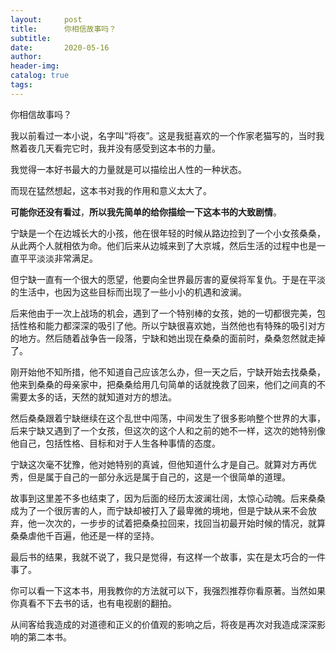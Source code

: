 ```yaml
---
layout:     post  
title:      你相信故事吗？
subtitle:  
date:       2020-05-16
author:  
header-img: 
catalog: true  
tags:
---
```


你相信故事吗？

我以前看过一本小说，名字叫“将夜”。这是我挺喜欢的一个作家老猫写的，当时我熬着夜几天看完它时，我并没有感受到这本书的力量。

我觉得一本好书最大的力量就是可以描绘出人性的一种状态。

而现在猛然想起，这本书对我的作用和意义太大了。

**可能你还没有看过**，**所以我先简单的给你描绘一下这本书的大致剧情**。

宁缺是一个在边城长大的小孩，他在很年轻的时候从路边捡到了一个小女孩桑桑，从此两个人就相依为命。他们后来从边城来到了大京城，然后生活的过程中也是一直平平淡淡非常满足。

但宁缺一直有一个很大的愿望，他要向全世界最厉害的夏侯将军复仇。于是在平淡的生活中，也因为这些目标而出现了一些小小的机遇和波澜。

后来他由于一次上战场的机会，遇到了一个特别棒的女孩，她的一切都很完美，包括性格和能力都深深的吸引了他。所以宁缺很喜欢她，当然他也有特殊的吸引对方的地方。然后随着战争告一段落，宁缺和她出现在桑桑的面前时，桑桑忽然就走掉了。

刚开始他不知所措，他不知道自己应该怎么办，但一天之后，宁缺开始去找桑桑，他来到桑桑的母亲家中，把桑桑给用几句简单的话就挽救了回来，他们之间真的不需要太多的话，天然的就知道对方的想法。

然后桑桑跟着宁缺继续在这个乱世中闯荡，中间发生了很多影响整个世界的大事，后来宁缺又遇到了一个女孩，但这次的这个人和之前的她不一样，这次的她特别像他自己，包括性格、目标和对于人生各种事情的态度。

宁缺这次毫不犹豫，他对她特别的真诚，但他知道什么才是自己。就算对方再优秀，但是属于自己的一部分永远是属于自己的，这是一个很简单的道理。

故事到这里差不多也结束了，因为后面的经历太波澜壮阔，太惊心动魄。后来桑桑成为了一个很厉害的人，而宁缺却被打入了最卑微的境地，但是宁缺从来不会放弃，他一次次的，一步步的试着把桑桑拉回来，找回当初最开始时候的情况，就算桑桑虐他千百遍，他还是一样的坚持。

最后书的结果，我就不说了，我只是觉得，有这样一个故事，实在是太巧合的一件事了。

你可以看一下这本书，用我教你的方法就可以下，我强烈推荐你看原著。当然如果你真看不下去书的话，也有电视剧的翻拍。

从间客给我造成的对道德和正义的价值观的影响之后，将夜是再次对我造成深深影响的第二本书。


